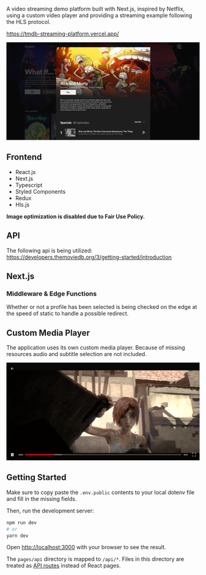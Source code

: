 A video streaming demo platform built with Next.js, inspired by Netflix, using a custom video player and providing a streaming example following the HLS protocol.

https://tmdb-streaming-platform.vercel.app/

![Preview](public/preview-popup.png)

## Frontend
- React.js
- Next.js
- Typescript
- Styled Components
- Redux
- Hls.js

**Image optimization is disabled due to Fair Use Policy.**

## API
The following api is being utilized: https://developers.themoviedb.org/3/getting-started/introduction

## Next.js
### Middleware & Edge Functions
Whether or not a profile has been selected is being checked on the edge at the speed of static to handle a possible redirect.

## Custom Media Player
The application uses its own custom media player. Because of missing resources audio and subtitle selection are not included.

![Media Player](public/preview-player.png)

## Getting Started

Make sure to copy paste the `.env.public` contents to your local dotenv file and fill in the missing fields.

Then, run the development server:

```bash
npm run dev
# or
yarn dev
```

Open [http://localhost:3000](http://localhost:3000) with your browser to see the result.

The `pages/api` directory is mapped to `/api/*`. Files in this directory are treated as [API routes](https://nextjs.org/docs/api-routes/introduction) instead of React pages.
